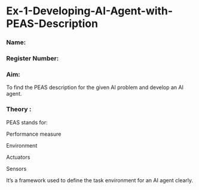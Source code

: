 # Ex-1-Developing-AI-Agent-with-PEAS-Description
### Name:
### Register Number:
### Aim:
To find the PEAS description for the given AI problem and develop an AI agent.
### Theory :
PEAS stands for:

Performance measure

Environment

Actuators

Sensors

It’s a framework used to define the task environment for an AI agent clearly.
